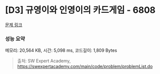 # [D3] 규영이와 인영이의 카드게임 - 6808 

[문제 링크](https://swexpertacademy.com/main/code/problem/problemDetail.do?contestProbId=AWgv9va6HnkDFAW0) 

### 성능 요약

메모리: 20,564 KB, 시간: 5,098 ms, 코드길이: 1,809 Bytes



> 출처: SW Expert Academy, https://swexpertacademy.com/main/code/problem/problemList.do